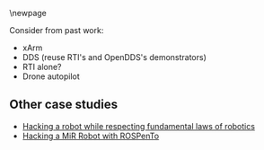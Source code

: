 \newpage

Consider from past work:
- xArm
- DDS (reuse RTI's and OpenDDS's demonstrators)
- RTI alone?
- Drone autopilot

## Other case studies

- [Hacking a robot while respecting fundamental laws of robotics](https://dev.to/typeform/tutorial-hacking-a-robot-and-respecting-fundamental-laws-of-robotics-54c4)
- [Hacking a MiR Robot with ROSPenTo](https://bernharddieber.com/post/mir-hacking-video/)
